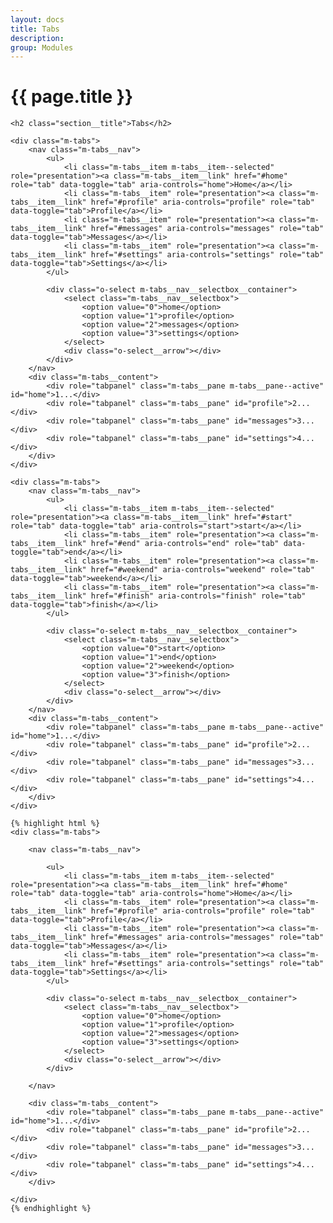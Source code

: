 ```yaml
---
layout: docs
title: Tabs
description: 
group: Modules
---
```


# {{ page.title }}

<section id="headings clearfix">
	
	<h2 class="section__title">Tabs</h2>

	<div class="m-tabs">
		<nav class="m-tabs__nav">
			<ul>
				<li class="m-tabs__item m-tabs__item--selected" role="presentation"><a class="m-tabs__item__link" href="#home" role="tab" data-toggle="tab" aria-controls="home">Home</a></li>
				<li class="m-tabs__item" role="presentation"><a class="m-tabs__item__link" href="#profile" aria-controls="profile" role="tab" data-toggle="tab">Profile</a></li>
				<li class="m-tabs__item" role="presentation"><a class="m-tabs__item__link" href="#messages" aria-controls="messages" role="tab" data-toggle="tab">Messages</a></li>
				<li class="m-tabs__item" role="presentation"><a class="m-tabs__item__link" href="#settings" aria-controls="settings" role="tab" data-toggle="tab">Settings</a></li>
			</ul>

			<div class="o-select m-tabs__nav__selectbox__container">
				<select class="m-tabs__nav__selectbox">
					<option value="0">home</option>
					<option value="1">profile</option>
					<option value="2">messages</option>
					<option value="3">settings</option>
				</select>
				<div class="o-select__arrow"></div>
			</div>
		</nav>
		<div class="m-tabs__content">
			<div role="tabpanel" class="m-tabs__pane m-tabs__pane--active" id="home">1...</div>
			<div role="tabpanel" class="m-tabs__pane" id="profile">2...</div>
			<div role="tabpanel" class="m-tabs__pane" id="messages">3...</div>
			<div role="tabpanel" class="m-tabs__pane" id="settings">4...</div>
		</div>
	</div>

	<div class="m-tabs">
		<nav class="m-tabs__nav">
			<ul>
				<li class="m-tabs__item m-tabs__item--selected" role="presentation"><a class="m-tabs__item__link" href="#start" role="tab" data-toggle="tab" aria-controls="start">start</a></li>
				<li class="m-tabs__item" role="presentation"><a class="m-tabs__item__link" href="#end" aria-controls="end" role="tab" data-toggle="tab">end</a></li>
				<li class="m-tabs__item" role="presentation"><a class="m-tabs__item__link" href="#weekend" aria-controls="weekend" role="tab" data-toggle="tab">weekend</a></li>
				<li class="m-tabs__item" role="presentation"><a class="m-tabs__item__link" href="#finish" aria-controls="finish" role="tab" data-toggle="tab">finish</a></li>
			</ul>

			<div class="o-select m-tabs__nav__selectbox__container">
				<select class="m-tabs__nav__selectbox">
					<option value="0">start</option>
					<option value="1">end</option>
					<option value="2">weekend</option>
					<option value="3">finish</option>
				</select>
				<div class="o-select__arrow"></div>
			</div>
		</nav>
		<div class="m-tabs__content">
			<div role="tabpanel" class="m-tabs__pane m-tabs__pane--active" id="home">1...</div>
			<div role="tabpanel" class="m-tabs__pane" id="profile">2...</div>
			<div role="tabpanel" class="m-tabs__pane" id="messages">3...</div>
			<div role="tabpanel" class="m-tabs__pane" id="settings">4...</div>
		</div>
	</div>
	
	{% highlight html %}
	<div class="m-tabs">

		<nav class="m-tabs__nav">

			<ul>
				<li class="m-tabs__item m-tabs__item--selected" role="presentation"><a class="m-tabs__item__link" href="#home" role="tab" data-toggle="tab" aria-controls="home">Home</a></li>
				<li class="m-tabs__item" role="presentation"><a class="m-tabs__item__link" href="#profile" aria-controls="profile" role="tab" data-toggle="tab">Profile</a></li>
				<li class="m-tabs__item" role="presentation"><a class="m-tabs__item__link" href="#messages" aria-controls="messages" role="tab" data-toggle="tab">Messages</a></li>
				<li class="m-tabs__item" role="presentation"><a class="m-tabs__item__link" href="#settings" aria-controls="settings" role="tab" data-toggle="tab">Settings</a></li>
			</ul>

			<div class="o-select m-tabs__nav__selectbox__container">
				<select class="m-tabs__nav__selectbox">
					<option value="0">home</option>
					<option value="1">profile</option>
					<option value="2">messages</option>
					<option value="3">settings</option>
				</select>
				<div class="o-select__arrow"></div>
			</div>

		</nav>

		<div class="m-tabs__content">
			<div role="tabpanel" class="m-tabs__pane m-tabs__pane--active" id="home">1...</div>
			<div role="tabpanel" class="m-tabs__pane" id="profile">2...</div>
			<div role="tabpanel" class="m-tabs__pane" id="messages">3...</div>
			<div role="tabpanel" class="m-tabs__pane" id="settings">4...</div>
		</div>
		
	</div>
	{% endhighlight %}

</section>